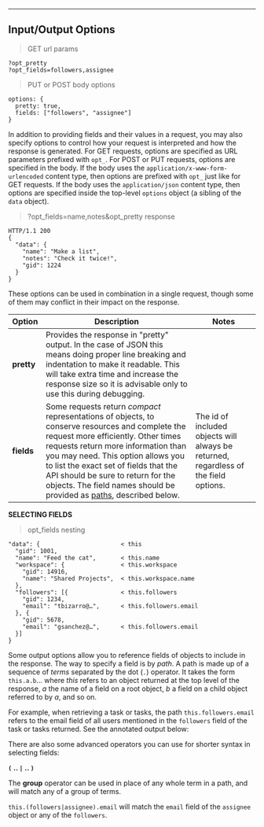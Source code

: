 <hr>
<section class="full-section">

## Input/Output Options

> GET url params

```
?opt_pretty
?opt_fields=followers,assignee
``` 

> PUT or POST body options

```
options: { 
  pretty: true,
  fields: ["followers", "assignee"]
}
```

In addition to providing fields and their values in a request, you may also specify options to control how your request
is interpreted and how the response is generated. For GET requests, options are specified as URL parameters prefixed
with `opt_`. For POST or PUT requests, options are specified in the body. If the body uses the `application/x-www-form-urlencoded`
content type, then options are prefixed with `opt_` just like for GET requests. If the body uses the `application/json`
content type, then options are specified inside the top-level `options` object
(a sibling of the `data` object).

> ?opt_fields=name,notes&opt_pretty response

```
HTTP/1.1 200
{
  "data": {
    "name": "Make a list",
    "notes": "Check it twice!",
    "gid": 1224
  }
}
```

These options can be used in combination in a single request, though some of them may conflict in their impact on
the response.

| Option | Description | Notes |
|---|---|---|
| **pretty** | Provides the response in "pretty" output. In the case of JSON this means doing proper line breaking and indentation to make it readable. This will take extra time and increase the response size so it is advisable only to use this during debugging. |  |
| **fields** | Some requests return *compact* representations of objects, to conserve resources and complete the request more efficiently. Other times requests return more information than you may need. This option allows you to list the exact set of fields that the API should be sure to return for the objects. The field names should be provided as <a href="#paths">paths</a>, described below. | The id of included objects will always be returned, regardless of the field options. |

<a name="paths"></a>
**SELECTING FIELDS**

> opt_fields nesting

```
"data": {                       < this
  "gid": 1001,
  "name": "Feed the cat",       < this.name
  "workspace": {                < this.workspace
    "gid": 14916,
    "name": "Shared Projects",  < this.workspace.name
  },
  "followers": [{               < this.followers
    "gid": 1234,
    "email": "tbizarro@…",      < this.followers.email
  }, {
    "gid": 5678,
    "email": "gsanchez@…",      < this.followers.email
  }]
}
```

Some output options allow you to reference fields of objects to include in the response.
The way to specify a field is by *path*. A path is made up of a sequence of *terms* separated by the dot (`.`)
operator. It takes the form `this.a.b`… where *this* refers to an object returned at the top level of the response,
*a* the name of a field on a root object, *b* a field on a child object referred to by *a*, and so on.

For example, when retrieving a task or tasks, the path `this.followers.email` refers to the email field of all users
mentioned in the `followers` field of the task or tasks returned. See the annotated output below:

There are also some advanced operators you can use for shorter syntax in selecting fields:

**`(` .. `|` .. `)`**

The **group** operator can be used in place of any whole term in a path, and will match any of a group of terms.

`this.(followers|assignee).email` will match the `email` field of the `assignee` object or any of the `followers`.

</section>
